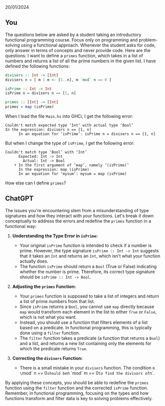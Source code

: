 20/01/2024
## You

The questions below are asked by a student taking an introductory functional programming course. Focus only on programming and problem-solving using a functional approach. Whenever the student asks for code, only answer in terms of concepts and never provide code. Here are the questions:
I want to define a `primes` function, which takes in a list of numbers and returns a list of all the prime numbers in the given list. I have defined the following functions:
```haskell
divisers :: Int -> [Int]
divisers n = [ m | m <- [1..n], m `mod` n == 0 ]

isPrime :: Int -> Int
isPrime n = divisers n == [1, n]

primes :: [Int] -> [Int]
primes = map (isPrime)
```

When I load the file `Main.hs` into GHCi, I get the following error:

```plaintext
Couldn't match expected type ‘Int’ with actual type ‘Bool’
In the expression: divisers n == [1, n]
      In an equation for ‘isPrime’: isPrime n = divisers n == [1, n]
```

But when I change the type of `isPrime`, I get the following error:

```plaintext
Couldn't match type ‘Bool’ with ‘Int’
      Expected: Int -> Int
        Actual: Int -> Bool
    • In the first argument of ‘map’, namely ‘(isPrime)’
      In the expression: map (isPrime)
      In an equation for ‘mysum’: mysum = map (isPrime)
```

How else can I define `primes`?


## ChatGPT

The issues you're encountering stem from a misunderstanding of type signatures and how they interact with your functions. Let's break it down conceptually to address the errors and redefine the `primes` function in a functional way:

1. **Understanding the Type Error in `isPrime`:**
   - Your original `isPrime` function is intended to check if a number is prime. However, the type signature `isPrime :: Int -> Int` suggests that it takes an `Int` and returns an `Int`, which isn't what your function actually does.
   - The function `isPrime` should return a `Bool` (True or False) indicating whether the number is prime. Therefore, its correct type signature should be `isPrime :: Int -> Bool`.

2. **Adjusting the `primes` Function:**
   - Your `primes` function is supposed to take a list of integers and return a list of prime numbers from that list.
   - Since `isPrime` returns a `Bool`, you cannot use `map` directly because `map` would transform each element in the list to either `True` or `False`, which is not what you want.
   - Instead, you should use a function that filters elements of a list based on a predicate. In functional programming, this is typically done using a `filter` function.
   - The `filter` function takes a predicate (a function that returns a `Bool`) and a list, and returns a new list containing only the elements for which the predicate returns `True`.

3. **Correcting the `divisers` Function:**
   - There is a small mistake in your `divisers` function. The condition `m \`mod\` n == 0` should be `n \`mod\` m == 0` to find the divisors of `n`.

By applying these concepts, you should be able to redefine the `primes` function using the `filter` function and the corrected `isPrime` function. Remember, in functional programming, focusing on the types and how functions transform and filter data is key to solving problems effectively.